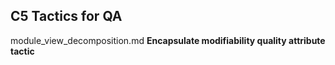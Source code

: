 ## **C5**  Tactics for QA

module_view_decomposition.md
**Encapsulate modifiability quality attribute tactic**